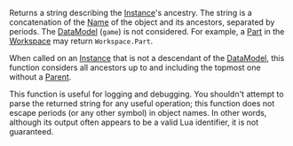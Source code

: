 Returns a string describing the [Instance](https://developer.roblox.com/en-us/api-reference/class/Instance)'s ancestry. The string is a concatenation of the [Name](https://developer.roblox.com/en-us/api-reference/property/Instance/Name) of the object and its ancestors, separated by periods. The [DataModel](https://developer.roblox.com/en-us/api-reference/class/DataModel) (`game`) is not considered. For example, a [Part](https://developer.roblox.com/en-us/api-reference/class/Part) in the [Workspace](https://developer.roblox.com/en-us/api-reference/class/Workspace) may return `Workspace.Part`.

When called on an [Instance](https://developer.roblox.com/en-us/api-reference/class/Instance) that is not a descendant of the [DataModel](https://developer.roblox.com/en-us/api-reference/class/DataModel), this function considers all ancestors up to and including the topmost one without a [Parent](https://developer.roblox.com/en-us/api-reference/property/Instance/Parent).

This function is useful for logging and debugging. You shouldn't attempt to parse the returned string for any useful operation; this function does not escape periods (or any other symbol) in object names. In other words, although its output often appears to be a valid Lua identifier, it is not guaranteed.